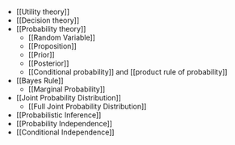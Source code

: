- [[Utility theory]]
- [[Decision theory]]
- [[Probability theory]]
	- [[Random Variable]]
	- [[Proposition]]
	- [[Prior]]
	- [[Posterior]]
	- [[Conditional probability]] and [[product rule of probability]]
- [[Bayes Rule]]
	- [[Marginal Probability]]
- [[Joint Probability Distribution]]
	- [[Full Joint Probability Distribution]]
- [[Probabilistic Inference]]
- [[Probability Independence]]
- [[Conditional Independence]]